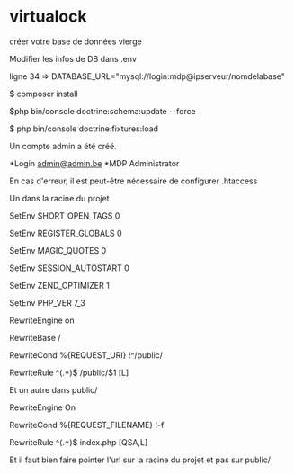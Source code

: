 # virtualock

créer votre base de données vierge

Modifier les infos de DB dans .env

ligne 34 => DATABASE_URL="mysql://login:mdp@ipserveur/nomdelabase"

$ composer install

$php bin/console doctrine:schema:update --force

$ php bin/console doctrine:fixtures:load

Un compte admin a été créé.

*Login admin@admin.be
*MDP Administrator

En cas d'erreur, il est peut-être nécessaire de configurer .htaccess

Un dans la racine du projet

SetEnv SHORT_OPEN_TAGS 0

SetEnv REGISTER_GLOBALS 0

SetEnv MAGIC_QUOTES 0

SetEnv SESSION_AUTOSTART 0

SetEnv ZEND_OPTIMIZER 1

SetEnv PHP_VER 7_3

RewriteEngine on

RewriteBase /

RewriteCond %{REQUEST_URI} !^/public/

RewriteRule ^(.*)$ /public/$1 [L]

Et un autre dans public/

RewriteEngine On

RewriteCond %{REQUEST_FILENAME} !-f

RewriteRule ^(.*)$ index.php [QSA,L]

Et il faut bien faire pointer l'url sur la racine du projet et pas sur public/
